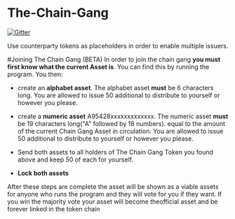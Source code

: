 # The-Chain-Gang

[![Gitter](https://badges.gitter.im/Join%20Chat.svg)](https://gitter.im/Buskcoin/The-Chain-Gang?utm_source=badge&utm_medium=badge&utm_campaign=pr-badge&utm_content=badge)

Use counterparty tokens as placeholders in order to enable multiple issuers.


#Joining The Chain Gang (BETA)
 In order to join the chain gang **you must first know what the current Asset is**. You can find this by running the program. You then: 

* create an **alphabet asset**. The alphabet asset **must** be 6 characters long. You are allowed to issue 50 additional to distribute to yourself or however you please. 

* create a **numeric asset** A95428xxxxxxxxxxxxx. The numeric asset **must** be 19 characters long("A" followed by 18 numbers). 
equal to the amount of the current Chain Gang Asset in circulation. You are allowed to issue 50 additional to distribute to yourself or however you please.

* Send both assets to all holders of The Chain Gang Token you found above and keep 50 of each for yourself.

* **Lock both assets**

After these steps are complete the asset will be shown as a viable assets for anyone who runs the program and they will vote for you if they want. If you win the majority vote your asset will become theofficial asset and be forever linked in the token chain
